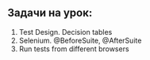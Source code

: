 ## Задачи на урок:

1. Test Design. Decision tables
2. Selenium. @BeforeSuite, @AfterSuite
3. Run tests from different browsers

